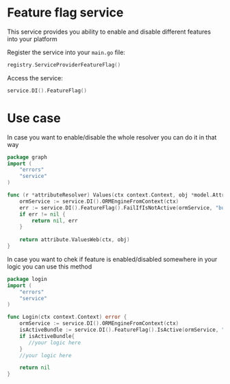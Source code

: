 # Feature flag service
This service provides you ability to enable and disable different features into your platform

Register the service into your `main.go` file:
```go 
registry.ServiceProviderFeatureFlag()
```

Access the service:
```go
service.DI().FeatureFlag()
```

# Use case

In case you want to enable/disable the whole resolver you can do it in that way
```go
package graph
import (
	"errors"
	"service"
)

func (r *attributeResolver) Values(ctx context.Context, obj *model.Attribute) ([]*model.AttributeValue, error) {
	ormService := service.DI().ORMEngineFromContext(ctx)
	err := service.DI().FeatureFlag().FailIfIsNotActive(ormService, "bundle")
    if err != nil {
		return nil, err
    }
	
	return attribute.ValuesWeb(ctx, obj)
}
```

In case you want to chek if feature is enabled/disabled somewhere in your logic you can use this method

```go
package login
import (
    "errors"
    "service"
)

func Login(ctx context.Context) error {
	ormService := service.DI().ORMEngineFromContext(ctx)
	isActiveBundle := service.DI().FeatureFlag().IsActive(ormService, "bundle")
    if isActiveBundle{
       //your logic here
    }
	//your logic here

	return nil
}
```